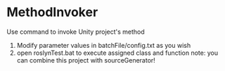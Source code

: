 # MethodInvoker
Use command to invoke Unity project's method
1. Modify parameter values in batchFile/config.txt as you wish
2. open roslynTest.bat to execute assigned class and function
note: you can combine this project with sourceGenerator!
